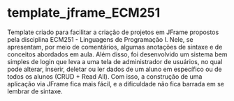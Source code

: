 # template_jframe_ECM251
Template criado para facilitar a criação de projetos em JFrame propostos pela disciplina ECM251 - Linguagens de Programação I. Nele, se apresentam, por meio de comentários, algumas anotações de sintaxe e de conceitos abordados em aula. Além disso, foi desenvolvido um sistema bem simples de login que leva a uma tela de administrador de usuários, no qual pode alterar, inserir, deletar ou ler dados de um aluno em específico ou de todos os alunos (CRUD + Read All). Com isso, a construção de uma aplicação via JFrame fica mais fácil, e a dificuldade não fica barrada em se lembrar de sintaxe.
